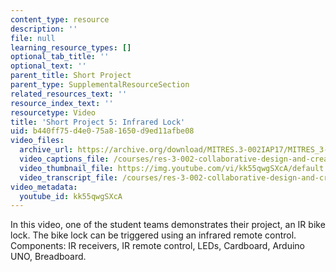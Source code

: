 ```yaml
---
content_type: resource
description: ''
file: null
learning_resource_types: []
optional_tab_title: ''
optional_text: ''
parent_title: Short Project
parent_type: SupplementalResourceSection
related_resources_text: ''
resource_index_text: ''
resourcetype: Video
title: 'Short Project 5: Infrared Lock'
uid: b440ff75-d4e0-75a8-1650-d9ed11afbe08
video_files:
  archive_url: https://archive.org/download/MITRES.3-002IAP17/MITRES_3-002IAP17_Short_Project_5_300k.mp4
  video_captions_file: /courses/res-3-002-collaborative-design-and-creative-expression-with-arduino-microcontrollers-january-iap-2017/a7428a2737585ab5a1b94f9cba10c757_kk55qwgSXcA.vtt
  video_thumbnail_file: https://img.youtube.com/vi/kk55qwgSXcA/default.jpg
  video_transcript_file: /courses/res-3-002-collaborative-design-and-creative-expression-with-arduino-microcontrollers-january-iap-2017/e908478f9055e79feb0527cc926bd2fd_kk55qwgSXcA.pdf
video_metadata:
  youtube_id: kk55qwgSXcA
---
```


In this video, one of the student teams demonstrates their project, an IR bike lock. The bike lock can be triggered using an infrared remote control. Components: IR receivers, IR remote control, LEDs, Cardboard, Arduino UNO, Breadboard.